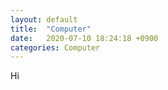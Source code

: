 ```yaml
---
layout: default 
title:  "Computer"
date:   2020-07-10 18:24:18 +0900
categories: Computer
---
```


Hi